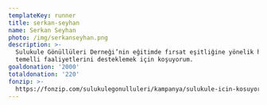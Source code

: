 ```yaml
---
templateKey: runner
title: serkan-seyhan
name: Serkan Seyhan
photo: /img/serkanseyhan.png
description: >-
  Sulukule Gönüllüleri Derneği’nin eğitimde fırsat eşitliğine yönelik hak
  temelli faaliyetlerini desteklemek için koşuyorum. 
goaldonation: '2000'
totaldonation: '220'
fonzip: >-
  https://fonzip.com/sulukulegonulluleri/kampanya/sulukule-icin-kosuyorum--okulu-terki-onluyorum-9
---
```


